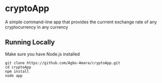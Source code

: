 # cryptoApp
A simple command-line app that provides the currrent exchange rate of any cryptocurrency in any currency 
## Running Locally
Make sure you have Node.js installed
```
git clone https://github.com/Agbo-Amara/cryptoApp.git
cd cryptoApp
npm install
node app
```
